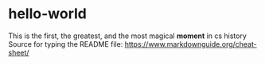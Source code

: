 # hello-world
This is the first, the greatest, and the most magical **moment** in cs history
Source for typing the README file: https://www.markdownguide.org/cheat-sheet/

